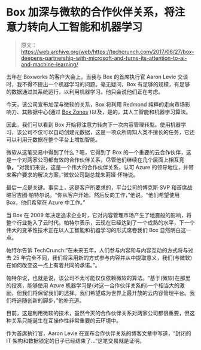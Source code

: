 # Box 加深与微软的合作伙伴关系，将注意力转向人工智能和机器学习 

> 原文：<https://web.archive.org/web/https://techcrunch.com/2017/06/27/box-deepens-partnership-with-microsoft-and-turns-its-attention-to-ai-and-machine-learning/>

去年在 Boxworks 的客户大会上，当我与 Box 的首席执行官 Aaron Levie 交谈时，我不得不提出一个机器学习的问题。毫无疑问，Box 有足够的规模，有足够的数据通过其系统运行，以利用机器学习。他只会说他们正在考虑。

今天，该公司宣布加深与微软的关系，Box 将利用 Redmond 纯粹的走向市场影响力、其数据中心(通过 [Box Zones](https://web.archive.org/web/20230117014136/https://blog.box.com/blog/introducing-box-zones/) )以及，是的，其人工智能和机器学习算法。

因此，我们可以看到 Box 开始将注意力转向下一次内容管理转型。使用机器学习，该公司不仅可以自动创建元数据，这是一项众所周知人类不擅长的任务，它还可以利用元数据在整个平台上增加智能。

微软从这笔交易中得到了什么？嗯，它得到了 Box 的一个重要的云合作伙伴，这是一个对两家公司都有效的合作伙伴关系，尽管他们继续在几个层面上相互竞争。“对我们来说，这是一个伟大的合作伙伴关系，认可 Azure 的领导地位，并带来客户要求的解决方案，”微软公司副总裁朱莉娅·怀特说。

最后一点是关键。事实上，这是客户所要求的，平台公司的博克斯·SVP 和首席战略官吉图·帕特尔说。“你从客户开始，然后反向工作，”他说。“他们希望使用 Box，他们希望在 Azure 中工作。”

当 Box 在 2009 年决定追求企业时，它对内容管理市场产生了地震般的影响，将整个行业拖入了云时代。帕特尔表示，云现在已经达到了一个成熟的水平，下一个伟大的变革性技术正在以人工智能和机器学习的形式席卷我们 Box 显然明白这一点。

帕特尔告诉 TechCrunch:“在未来五年，人们参与内容和与内容互动的方式将与过去 25 年完全不同，我们将采用新的方式参与内容并从中提取意义，我们(与微软)在如何改变这一点上有着共同的承诺。”。

帕特尔说，也就是说，该公司不太可能仅仅依赖微软的算法。“基于(微软)在那里的投资，能够使用 Azure 机器学习是(对这一合作伙伴关系的)一个相当大的激励，但我们将保留我们的选择。我们希望成为世界上最开放的云内容管理平台。我们将追随创新的脚步，”他补充道。

目前，这是利用微软的技术，虽然今天的合作伙伴关系对两家公司都很重要，但这种关系只能诞生在互操作性非常重要的云环境中。

作为首席执行官，Aaron Levie 在宣布合作伙伴关系的博客文章中写道，“封闭的 IT 架构和数据锁定的日子已经结束了…”这笔交易就是证明。